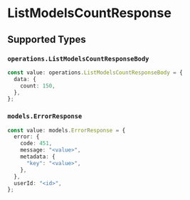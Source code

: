 # ListModelsCountResponse


## Supported Types

### `operations.ListModelsCountResponseBody`

```typescript
const value: operations.ListModelsCountResponseBody = {
  data: {
    count: 150,
  },
};
```

### `models.ErrorResponse`

```typescript
const value: models.ErrorResponse = {
  error: {
    code: 451,
    message: "<value>",
    metadata: {
      "key": "<value>",
    },
  },
  userId: "<id>",
};
```

